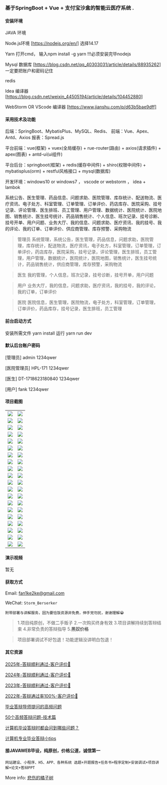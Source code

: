 ### 基于SpringBoot + Vue + 支付宝沙盒的智能云医疗系统 .

#### 安装环境

JAVA 环境 

Node.js环境 [https://nodejs.org/en/] 选择14.17

Yarn 打开cmd， 输入npm install -g yarn !!!必须安装完毕nodejs

Mysql 数据库 [https://blog.csdn.net/qq_40303031/article/details/88935262] 一定要把账户和密码记住

redis

Idea 编译器 [https://blog.csdn.net/weixin_44505194/article/details/104452880]

WebStorm OR VScode 编译器 [https://www.jianshu.com/p/d63b5bae9dff]

#### 采用技术及功能

后端：SpringBoot、MybatisPlus、MySQL、Redis、
前端：Vue、Apex、Antd、Axios
报表：Spread.js

平台前端：vue(框架) + vuex(全局缓存) + rue-router(路由) + axios(请求插件) + apex(图表)  + antd-ui(ui组件)

平台后台：springboot(框架) + redis(缓存中间件) + shiro(权限中间件) + mybatisplus(orm) + restful风格接口 + mysql(数据库)

开发环境：windows10 or windows7 ， vscode or webstorm ， idea + lambok

系统公告、医生管理、药品信息、问题求助、医院管理、库存统计、配送物流、医疗资讯、电子处方、科室管理、订单管理、订单评价、药店库存、医院采购、挂号记录、评论管理、医生排班、员工管理、用户管理、数据统计、医院统计、医院地图、销售统计、医生挂号统计、药品销售统计、个人信息、班次记录、挂号诊断、挂号开单、用户问题、业务大厅、我的信息、问题求助、医疗资讯、我的挂号、我的评论、我的订单、订单评价、供应商管理、库存预警、采购物流

> 管理员
系统管理，系统公告，医生管理，药品信息，问题求助，医院管理，库存统计，配送物流，医疗资讯，电子处方，科室管理，订单管理，订单评价，药店库存，医院采购，挂号记录，评论管理，医生排班，员工管理，用户管理，数据统计，医院统计，医院地图，销售统计，医生挂号统计，药品销售统计，供应商管理，库存预警，采购物流

> 医生
我的管理，个人信息，班次记录，挂号诊断，挂号开单，用户问题

> 用户
业务大厅，我的信息，问题求助，医疗资讯，我的挂号，我的评论，我的订单，订单评价

> 医院
医院信息，医生管理，医院物流，电子处方，科室管理，订单管理，订单评价，药品库存，挂号记录，医生排班，员工管理

#### 前台启动方式
安装所需文件 yarn install 
运行 yarn run dev

#### 默认后台账户密码
[管理员]
admin
1234qwer

[医院管理员]
HPL-171
1234qwer

[医生]
DT-1718623180840
1234qwer

[用户]
fank
1234qwer
#### 项目截图

|  |  |
|---------------------|---------------------|
| ![](https://fank-bucket-oss.oss-cn-beijing.aliyuncs.com/img/1722768645400.png) | ![](https://fank-bucket-oss.oss-cn-beijing.aliyuncs.com/img/1722771446127.png) |
| ![](https://fank-bucket-oss.oss-cn-beijing.aliyuncs.com/img/1722768629465.png) | ![](https://fank-bucket-oss.oss-cn-beijing.aliyuncs.com/img/1722771410887.png) |
| ![](https://fank-bucket-oss.oss-cn-beijing.aliyuncs.com/img/1722768609713.png) | ![](https://fank-bucket-oss.oss-cn-beijing.aliyuncs.com/img/1722771375833.png) |
| ![](https://fank-bucket-oss.oss-cn-beijing.aliyuncs.com/img/1722768594332.png) | ![](https://fank-bucket-oss.oss-cn-beijing.aliyuncs.com/img/1722771357456.png) |
| ![](https://fank-bucket-oss.oss-cn-beijing.aliyuncs.com/img/1722768539173.png) | ![](https://fank-bucket-oss.oss-cn-beijing.aliyuncs.com/img/1722771314077.png) |
| ![](https://fank-bucket-oss.oss-cn-beijing.aliyuncs.com/img/1722768393232.png) | ![](https://fank-bucket-oss.oss-cn-beijing.aliyuncs.com/img/1722771289913.png) |
| ![](https://fank-bucket-oss.oss-cn-beijing.aliyuncs.com/img/1722768372697.png) | ![](https://fank-bucket-oss.oss-cn-beijing.aliyuncs.com/img/1722771266006.png) |
| ![](https://fank-bucket-oss.oss-cn-beijing.aliyuncs.com/img/1722768341085.png) | ![](https://fank-bucket-oss.oss-cn-beijing.aliyuncs.com/img/1722771250387.png) |
| ![](https://fank-bucket-oss.oss-cn-beijing.aliyuncs.com/img/1722768305387.png) | ![](https://fank-bucket-oss.oss-cn-beijing.aliyuncs.com/img/1722771150827.png) |
| ![](https://fank-bucket-oss.oss-cn-beijing.aliyuncs.com/img/1722768181670.png) | ![](https://fank-bucket-oss.oss-cn-beijing.aliyuncs.com/img/1722771124663.png) |
| ![](https://fank-bucket-oss.oss-cn-beijing.aliyuncs.com/img/1722768112357.png) | ![](https://fank-bucket-oss.oss-cn-beijing.aliyuncs.com/img/1722771095965.png) |
| ![](https://fank-bucket-oss.oss-cn-beijing.aliyuncs.com/img/1722771664904.png) | ![](https://fank-bucket-oss.oss-cn-beijing.aliyuncs.com/img/1722770888428.png) |
| ![](https://fank-bucket-oss.oss-cn-beijing.aliyuncs.com/img/1722771608112.png) | ![](https://fank-bucket-oss.oss-cn-beijing.aliyuncs.com/img/1722770872679.png) |
| ![](https://fank-bucket-oss.oss-cn-beijing.aliyuncs.com/img/1722771595929.png) | ![](https://fank-bucket-oss.oss-cn-beijing.aliyuncs.com/img/1722770851738.png) |
| ![](https://fank-bucket-oss.oss-cn-beijing.aliyuncs.com/img/1722771556391.png) | ![](https://fank-bucket-oss.oss-cn-beijing.aliyuncs.com/img/1722770835866.png) |
| ![](https://fank-bucket-oss.oss-cn-beijing.aliyuncs.com/img/1722771533528.png) | ![](https://fank-bucket-oss.oss-cn-beijing.aliyuncs.com/img/1722770819063.png) |
| ![](https://fank-bucket-oss.oss-cn-beijing.aliyuncs.com/img/1722771512468.png) | ![](https://fank-bucket-oss.oss-cn-beijing.aliyuncs.com/img/1722770787834.png) |
| ![](https://fank-bucket-oss.oss-cn-beijing.aliyuncs.com/img/1722771491291.png) | ![](https://fank-bucket-oss.oss-cn-beijing.aliyuncs.com/img/1722770763218.png) |
| ![](https://fank-bucket-oss.oss-cn-beijing.aliyuncs.com/img/1722771479824.png) | ![](https://fank-bucket-oss.oss-cn-beijing.aliyuncs.com/img/1722768676563.png) |
| ![](https://fank-bucket-oss.oss-cn-beijing.aliyuncs.com/img/1722771461228.png) | ![](https://fank-bucket-oss.oss-cn-beijing.aliyuncs.com/work/936e9baf53eb9a217af4f89c616dc19.png) |


#### 演示视频

暂无

#### 获取方式

Email: fan1ke2ke@gmail.com

WeChat: `Storm_Berserker`

`附带部署与讲解服务，因为要恰饭资源非免费，伸手党勿扰，谢谢理解😭`

> 1.项目纯原创，不做二手贩子 2.一次购买终身有效 3.项目讲解持续到答辩结束 4.非常负责的答辩指导 5.**黑奴价格**

> 项目部署调试不好包退！功能逻辑没讲明白包退！

#### 其它资源

[2025年-答辩顺利通过-客户评价🍜](https://berserker287.github.io/2025/06/18/2025%E5%B9%B4%E7%AD%94%E8%BE%A9%E9%A1%BA%E5%88%A9%E9%80%9A%E8%BF%87/)

[2024年-答辩顺利通过-客户评价👻](https://berserker287.github.io/2024/06/06/2024%E5%B9%B4%E7%AD%94%E8%BE%A9%E9%A1%BA%E5%88%A9%E9%80%9A%E8%BF%87/)

[2023年-答辩顺利通过-客户评价🐢](https://berserker287.github.io/2023/06/14/2023%E5%B9%B4%E7%AD%94%E8%BE%A9%E9%A1%BA%E5%88%A9%E9%80%9A%E8%BF%87/)

[2022年-答辩通过率100%-客户评价🐣](https://berserker287.github.io/2022/05/25/%E9%A1%B9%E7%9B%AE%E4%BA%A4%E6%98%93%E8%AE%B0%E5%BD%95/)

[毕业答辩导师提问的高频问题](https://berserker287.github.io/2023/06/13/%E6%AF%95%E4%B8%9A%E7%AD%94%E8%BE%A9%E5%AF%BC%E5%B8%88%E6%8F%90%E9%97%AE%E7%9A%84%E9%AB%98%E9%A2%91%E9%97%AE%E9%A2%98/)

[50个高频答辩问题-技术篇](https://berserker287.github.io/2023/06/13/50%E4%B8%AA%E9%AB%98%E9%A2%91%E7%AD%94%E8%BE%A9%E9%97%AE%E9%A2%98-%E6%8A%80%E6%9C%AF%E7%AF%87/)

[计算机毕设答辩时都会问到哪些问题？](https://www.zhihu.com/question/31020988)

[计算机专业毕业答辩小tips](https://zhuanlan.zhihu.com/p/145911029)

#### 接JAVAWEB毕设，纯原创，价格公道，诚信第一

`网站建设、小程序、H5、APP、各种系统 选题+开题报告+任务书+程序定制+安装调试+项目讲解+论文+答辩PPT`

More info: [悲伤的橘子树](https://berserker287.github.io/)
